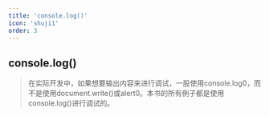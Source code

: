 ```yaml
---
title: 'console.log()'
icon: 'shuji1'
order: 3
---
```


## console.log()

> 在实际开发中，如果想要输出内容来进行调试，一股使用console.log0，而不是使用document.write()或alert0。本书的所有例子都是使用console.log()进行调试的。
